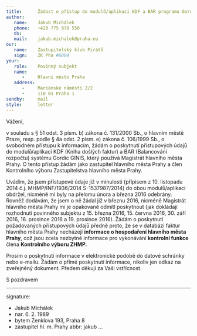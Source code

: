```yaml
---
title:      Žádost o přístup do modulů/aplikací KDF a BAR programu Gordic GINIS
author:
   name:    Jakub Michálek
   phone:   +420 775 978 550
   ds:      
   mail:    jakub.michalek@praha.eu
our:
   name:    Zastupitelský klub Pirátů
   sign:    ZK Pha #6004
your:
   role:    Povinný subjekt
   name:    
      -     Hlavní město Praha
   address:
      -     Mariánské náměstí 2/2
      -     110 01 Praha 1
sendby:     mail
style:      letter
---
```


Vážení,

v souladu s § 51 odst. 3 písm. b) zákona č. 131/2000 Sb., o hlavním městě Praze, resp. podle § 4a odst. 2 písm. e) zákona č. 106/1999 Sb., o svobodném přístupu k informacím, žádám o poskytnutí přístupových údajů do modulů/aplikací KDF (Kniha došlých faktur) a BAR (Balancování rozpočtu) systému Gordic GINIS, který používá Magistrát hlavního města Prahy. O tento přístup žádám jako zastupitel hlavního města Prahy a člen Kontrolního výboru Zastupitelstva hlavního města Prahy.

Uvádím, že jsem přístupové údaje již v minulosti (přípisem z 10. listopadu 2014 č.j. MHMP/INF/1936/2014 S-1537987/2014) do obou modulů/aplikací obdržel, nicméně mi byly na přelomu února a března 2016 odebrány. Rovněž dodávám, že jsem o ně žádal již v březnu 2016, nicméně Magistrát hlavního města Prahy mi je opakovaně odmítl poskytnout (jak dokládají rozhodnutí povinného subjektu z 15. března 2016, 15. června 2016, 30. září 2016, 16. prosince 2016 a 19. prosince 2016). Žádám o poskytnutí požadovaných přístupových údajů předně proto, že se v databázi faktur hlavního města Prahy necházejí **informace o hospodaření hlavního města Prahy**, což jsou zcela nezbytné informace pro vykonávání **kontrolní funkce** člena **Kontrolního výboru ZHMP.**

Prosím o poskytnutí informace v elektronické podobě do datové schránky nebo e-mailu. Žádám o přímé poskytnutí informace, nikoliv jen odkaz na zveřejněný dokument. Předem děkuji za Vaši vstřícnost. 

S pozdravem

---
signature: 
  - Jakub Michálek
  - nar. 6. 2. 1989
  - bytem Zenklova 193, Praha 8
  - zastupitel hl. m. Prahy
abbr:       jakub
...
